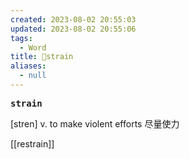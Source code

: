 ```yaml
---
created: 2023-08-02 20:55:03
updated: 2023-08-02 20:55:06
tags:
  - Word
title: 📖strain
aliases:
  - null
---
```


<pre><strong>strain</strong></pre>
[stren]
v. to make violent efforts 尽量使⼒

[[restrain]]